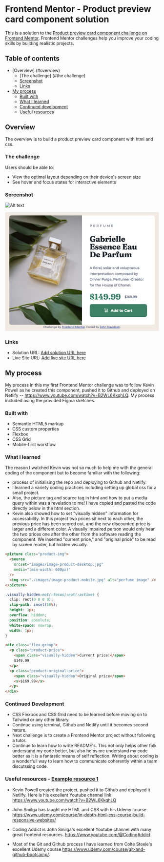 # Frontend Mentor - Product preview card component solution

This is a solution to the [Product preview card component challenge on Frontend Mentor](https://www.frontendmentor.io/challenges/product-preview-card-component-GO7UmttRfa). Frontend Mentor challenges help you improve your coding skills by building realistic projects.

## Table of contents

- [Overview] (#overview)
  - [The challenge] (#the challenge)
  - [Screenshot](#screenshot)
  - [Links](#links)
- [My process](#my-process)
  - [Built with](#built-with)
  - [What I learned](#what-i-learned)
  - [Continued development](#continued-development)
  - [Useful resources](#useful-resources)

## Overview

The overview is to build a product preview card component with html and css.

### The challenge

Users should be able to:

- View the optimal layout depending on their device's screen size
- See hover and focus states for interactive elements

### Screenshot

![![Alt text](images/image-product-mobile.jpg)](./screenshot.jpg)

![Alt text](images/screenshot-desktop.png)

### Links

- Solution URL: [Add solution URL here](https://fem-product-preview-edit.netlify.app/)
- Live Site URL: [Add live site URL here](https://github.com/John-Davidson-8?tab=repositories)

## My process

My process in this my first Frontend Mentor challenge was to follow Kevin Powell as he created this component, pushed it to Github and deployed on Netlify -- https://www.youtube.com/watch?v=B2WL6KkqhLQ. My process included using the provided Figma sketches.

### Built with

- Semantic HTML5 markup
- CSS custom properties
- Flexbox
- CSS Grid
- Mobile-first workflow

### What I learned

The reason I watched Kevin was not so much to help me with the general coding of the component but to become familiar with the following:

- process of initialising the repo and deploying to Github and Netlify.
- I learned a variety coding practices including setting up global css for a small project.
- Also, the picture tag and source tag in html and how to put a media query within was a revelation to me! I have copied and pasted the code directly below in the html section.
- Kevin also showed how to set "visually hidden" information for accessability. In this project two prices sit next to each other, the previous price has been scored out, and the new discounted price is larger and a different color. A visually impaired person would only hear the two prices one after the other from the software reading the component. We inserted "current price," and "original price" to be read by screen reader, but hidden visually.

```html
<picture class="product-img">
  <source
    srcset="images/image-product-desktop.jpg"
    media="(min-width: 600px)"
  />
  <img src="./images/image-product-mobile.jpg" alt="perfume image" />
</picture>
```

```css
.visually-hidden:not(:focus):not(:active) {
  clip: rect(0 0 0 0);
  clip-path: inset(50%);
  height: 1px;
  overflow: hidden;
  position: absolute;
  white-space: nowrap;
  width: 1px;
}
```

```html
<div class="flex-group">
  <p class="product-price">
    <span class="visually-hidden">Current price:</span>
    $149.99
  </p>
  <p class="product-original-price">
    <span class="visually-hidden">Original price</span>
    <s>$169.99</s>
  </p>
</div>
```

### Continued Development

- CSS Flexbox and CSS Grid need to be learned before moving on to Tailwind or any other library.
- Continue using terminal, Github and Netlify until it becomes second nature.
- Next challenge is to create a Frontend Mentor project without following a tutor.
- Continue to learn how to write README's. This not only helps other folk understand my code better, but also helps me understand my code better as it is a fantastic means of self reflection. Writing about coding is a wonderfull way to learn how to communicate coherently within a team discutssing code.

### Useful resources - [Example resource 1](https://www.example.com)

- Kevin Powell created the project, pushed it to Github and deployed it Netlify. Here is his excellent Youtube channel link https://www.youtube.com/watch?v=B2WL6KkqhLQ

- John Smilga has taught me HTML and CSS with his Udemy course. https://www.udemy.com/course/in-depth-html-css-course-build-responsive-websites/

- Coding Addict is John Smilga's excellent Youtube channel with many great frontend resources. https://www.youtube.com/@CodingAddict.

- Most of the Git and Github process I have learned from Colte Steele's excellent Udemy course https://www.udemy.com/course/git-and-github-bootcamp/.
